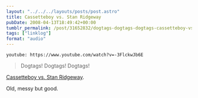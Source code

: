 ```yaml
---
layout: "../../../layouts/posts/post.astro"
title: Cassetteboy vs. Stan Ridgeway
pubDate: 2008-04-13T18:49:42+00:00
tumblr_permalink: /post/31652832/dogtags-dogtags-dogtags-cassetteboy-vs-stan
tags: ["linklog"]
format: "audio"
---
```


`youtube: https://www.youtube.com/watch?v=-3FlckwJb6E`

> Dogtags! Dogtags! Dogtags!

[Cassetteboy vs. Stan Ridgeway][1].

Old, messy but good.

[1]: https://www.youtube.com/watch?v=-3FlckwJb6E
